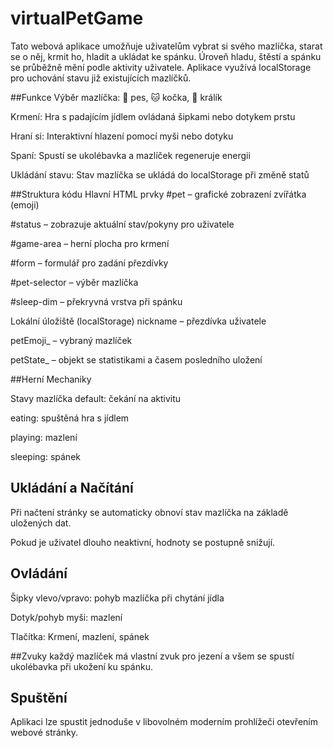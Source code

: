 # virtualPetGame

Tato webová aplikace umožňuje uživatelům vybrat si svého mazlíčka, starat se o něj, krmit ho, hladit a ukládat ke spánku. Úroveň hladu, štěstí a spánku se průběžně mění podle aktivity uživatele. Aplikace využívá localStorage pro uchování stavu již existujících mazlíčků.

 ##Funkce
Výběr mazlíčka: 🐶 pes, 🐱 kočka, 🐰 králík

Krmení: Hra s padajícím jídlem ovládaná šipkami nebo dotykem prstu

Hraní si: Interaktivní hlazení pomocí myši nebo dotyku

Spaní: Spustí se ukolébavka a mazlíček regeneruje energii

Ukládání stavu: Stav mazlíčka se ukládá do localStorage při změně statů

##Struktura kódu
Hlavní HTML prvky
#pet – grafické zobrazení zvířátka (emoji)

#status – zobrazuje aktuální stav/pokyny pro uživatele

#game-area – herní plocha pro krmení

#form – formulář pro zadání přezdívky

#pet-selector – výběr mazlíčka

#sleep-dim – překryvná vrstva při spánku

Lokální úložiště (localStorage)
nickname – přezdívka uživatele

petEmoji_<nickname> – vybraný mazlíček

petState_<nickname> – objekt se statistikami a časem posledního uložení

##Herní Mechaniky

Stavy mazlíčka
default: čekání na aktivitu

eating: spuštěná hra s jídlem

playing: mazlení

sleeping: spánek

## Ukládání a Načítání
Při načtení stránky se automaticky obnoví stav mazlíčka na základě uložených dat.

Pokud je uživatel dlouho neaktivní, hodnoty se postupně snižují.

## Ovládání
Šipky vlevo/vpravo: pohyb mazlíčka při chytání jídla

Dotyk/pohyb myši: mazlení

Tlačítka: Krmení, mazlení, spánek

##Zvuky
každý mazlíček má vlastní zvuk  pro jezení a všem se spustí ukolébavka při ukožení ku spánku.


## Spuštění
Aplikaci lze spustit jednoduše v libovolném moderním prohlížeči otevřením webové stránky.

